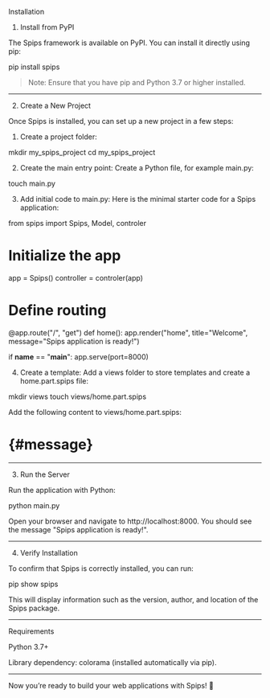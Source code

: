 Installation

1. Install from PyPI

The Spips framework is available on PyPI. You can install it directly using pip:

pip install spips

> Note: Ensure that you have pip and Python 3.7 or higher installed.




---

2. Create a New Project

Once Spips is installed, you can set up a new project in a few steps:

1. Create a project folder:

mkdir my_spips_project
cd my_spips_project


2. Create the main entry point:
Create a Python file, for example main.py:

touch main.py


3. Add initial code to main.py:
Here is the minimal starter code for a Spips application:

from spips import Spips, Model, controler

# Initialize the app
app = Spips()
controller = controler(app)

# Define routing
@app.route("/", "get")
def home():
    app.render("home", title="Welcome", message="Spips application is ready!")

if __name__ == "__main__":
    app.serve(port=8000)


4. Create a template:
Add a views folder to store templates and create a home.part.spips file:

mkdir views
touch views/home.part.spips

Add the following content to views/home.part.spips:

<!DOCTYPE html>
<html>
<head>
    <title>{#title}</title>
</head>
<body>
    <h1>{#message}</h1>
</body>
</html>




---

3. Run the Server

Run the application with Python:

python main.py

Open your browser and navigate to http://localhost:8000. You should see the message "Spips application is ready!".


---

4. Verify Installation

To confirm that Spips is correctly installed, you can run:

pip show spips

This will display information such as the version, author, and location of the Spips package.


---

Requirements

Python 3.7+

Library dependency: colorama (installed automatically via pip).



---

Now you’re ready to build your web applications with Spips! 🚀

